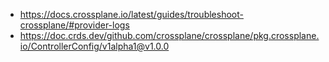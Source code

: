 
- https://docs.crossplane.io/latest/guides/troubleshoot-crossplane/#provider-logs
- https://doc.crds.dev/github.com/crossplane/crossplane/pkg.crossplane.io/ControllerConfig/v1alpha1@v1.0.0
